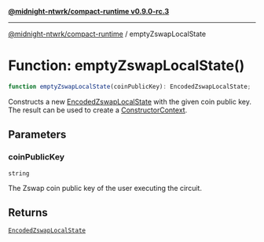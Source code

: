 [**@midnight-ntwrk/compact-runtime v0.9.0-rc.3**](../README.md)

***

[@midnight-ntwrk/compact-runtime](../globals.md) / emptyZswapLocalState

# Function: emptyZswapLocalState()

```ts
function emptyZswapLocalState(coinPublicKey): EncodedZswapLocalState;
```

Constructs a new [EncodedZswapLocalState](../interfaces/EncodedZswapLocalState.md) with the given coin public key. The result can be used to create a
[ConstructorContext](../interfaces/ConstructorContext.md).

## Parameters

### coinPublicKey

`string`

The Zswap coin public key of the user executing the circuit.

## Returns

[`EncodedZswapLocalState`](../interfaces/EncodedZswapLocalState.md)
